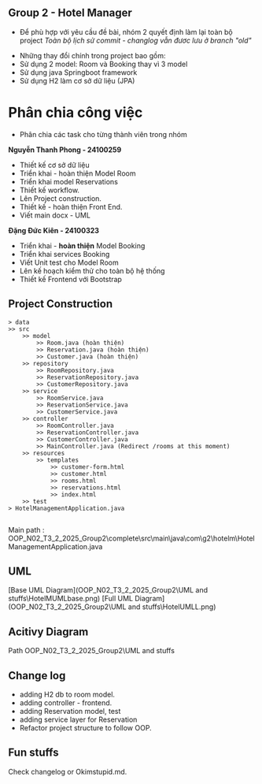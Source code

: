 ## Group 2 - Hotel Manager
* Để phù hợp với yêu cầu đề bài, nhóm 2 quyết định làm lại toàn bộ project
*Toàn bộ lịch sử commit - changlog vẫn đươc lưu ở branch "old"*
- Những thay đổi chính trong project bao gồm: 
- Sử dụng 2 model: Room và Booking thay vì 3 model 
- Sử dụng java Springboot framework 
- Sử dụng H2 làm cơ sở dữ liệu (JPA)

# Phân chia công việc 
- Phân chia các task cho từng thành viên trong nhóm

**Nguyễn Thanh Phong - 24100259**
- Thiết kế cơ sở dữ liệu
- Triển khai - hoàn thiện Model Room
- Triển khai model Reservations 
- Thiết kế workflow.
- Lên Project construction.
- Thiết kế - hoàn thiện Front End. 
- Viết main docx - UML

**Đặng Đức Kiên - 24100323**
- Triển khai - **hoàn thiện** Model Booking
- Triển khai services Booking
- Viết Unit test cho Model Room
- Lên kế hoạch kiểm thử cho toàn bộ hệ thống
- Thiết kế Frontend với Bootstrap

## Project Construction

```
> data 
>> src 
    >> model
        >> Room.java (hoàn thiện)
        >> Reservation.java (hoàn thiện)
        >> Customer.java (hoàn thiện)
    >> repository
        >> RoomRepository.java
        >> ReservationRepository.java
        >> CustomerRepository.java
    >> service
        >> RoomService.java
        >> ReservationService.java
        >> CustomerService.java
    >> controller
        >> RoomController.java
        >> ReservationController.java
        >> CustomerController.java
        >> MainController.java (Redirect /rooms at this moment)
    >> resources
        >> templates 
            >> customer-form.html
            >> customer.html
            >> rooms.html
            >> reservations.html
            >> index.html
    >> test
> HotelManagementApplication.java


```
Main path : OOP_N02_T3_2_2025_Group2\complete\src\main\java\com\g2\hotelm\HotelManagementApplication.java


## UML 
[Base UML Diagram](OOP_N02_T3_2_2025_Group2\UML and stuffs\HotelMUMLbase.png)
[Full UML Diagram](OOP_N02_T3_2_2025_Group2\UML and stuffs\HotelUMLL.png)


## Acitivy Diagram 
Path
OOP_N02_T3_2_2025_Group2\UML and stuffs

## Change log 
  - adding H2 db to room model.
  - adding controller - frontend.
  - adding Reservation model, test
  - adding service layer for Reservation 
  - Refactor project structure to follow OOP.

## Fun stuffs 
Check changelog or Okimstupid.md.
